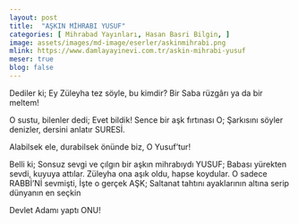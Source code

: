 ```yaml
---
layout: post
title:  "AŞKIN MİHRABI YUSUF"
categories: [ Mihrabad Yayınları, Hasan Basri Bilgin, ]
image: assets/images/md-image/eserler/askinmihrabi.png
mlink: https://www.damlayayinevi.com.tr/askin-mihrabi-yusuf
meser: true
blog: false
---
```


Dediler ki;
Ey Züleyha tez söyle, bu kimdir?
Bir Saba rüzgârı ya da bir meltem!

O sustu, bilenler dedi;
Evet bildik! Sence bir aşk fırtınası O;
Şarkısını söyler denizler, dersini anlatır SURESİ.

Alabilsek ele, durabilsek önünde biz,
O Yusuf’tur!

Belli ki;
Sonsuz sevgi ve çılgın bir aşkın mihrabıydı YUSUF;
Babası yürekten sevdi, kuyuya attılar.
Züleyha ona aşık oldu, hapse koydular.
O sadece RABBİ’Nİ sevmişti,
İşte o gerçek AŞK;
Saltanat tahtını ayaklarının altına serip dünyanın en seçkin

Devlet Adamı yaptı ONU!